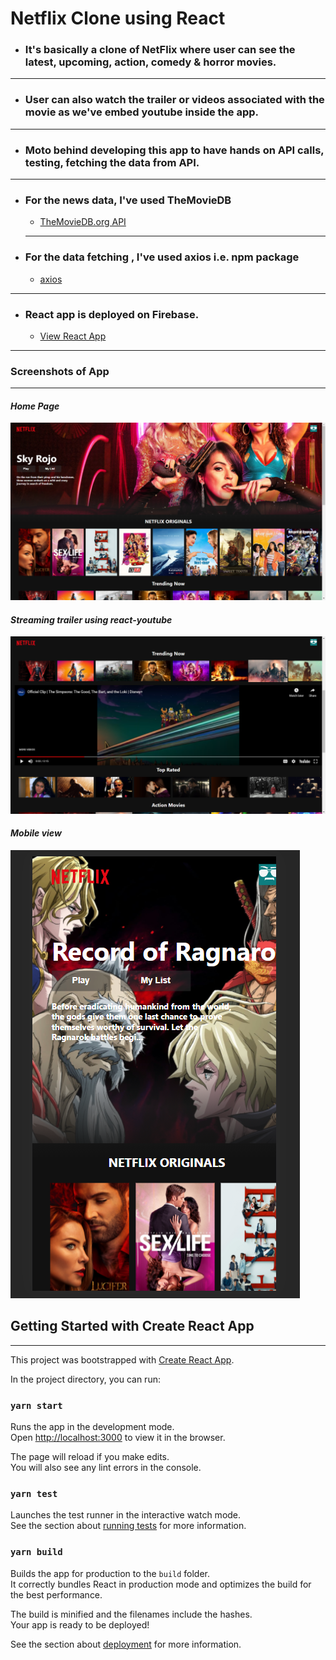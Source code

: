 # **Netflix Clone using React**

- ### It's basically a clone of NetFlix where user can see the latest, upcoming, action, comedy & horror movies.

---

- ### User can also watch the trailer or videos associated with the movie as we've embed youtube inside the app.

---

- ### Moto behind developing this app to have hands on API calls, testing, fetching the data from API.

---

- ### For the news data, I've used TheMovieDB

  - [TheMovieDB.org API](https://www.themoviedb.org/)

  ***

- ### For the data fetching , I've used axios i.e. npm package
  - [axios](https://www.npmjs.com/package/axios)

---

- ### React app is deployed on **Firebase**.

  - [View React App](https://netflix-clone-f5dcd.web.app/)

---

### Screenshots of App

---

#### _Home Page_

![](images/nf1.png)

#### _Streaming trailer using react-youtube_

![](images/nf2.png)

#### _Mobile view_

![](images/nf3.png)

## Getting Started with Create React App

---

This project was bootstrapped with [Create React App](https://github.com/facebook/create-react-app).

In the project directory, you can run:

### `yarn start`

Runs the app in the development mode.\
Open [http://localhost:3000](http://localhost:3000) to view it in the browser.

The page will reload if you make edits.\
You will also see any lint errors in the console.

### `yarn test`

Launches the test runner in the interactive watch mode.\
See the section about [running tests](https://facebook.github.io/create-react-app/docs/running-tests) for more information.

### `yarn build`

Builds the app for production to the `build` folder.\
It correctly bundles React in production mode and optimizes the build for the best performance.

The build is minified and the filenames include the hashes.\
Your app is ready to be deployed!

See the section about [deployment](https://facebook.github.io/create-react-app/docs/deployment) for more information.
